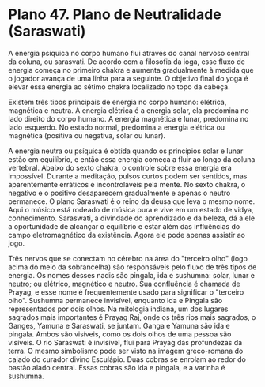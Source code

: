 # Plano 47. Plano de Neutralidade (Saraswati)

A energia psíquica no corpo humano flui através do canal nervoso central da coluna, ou sarasvati. De acordo com a filosofia da ioga, esse fluxo de energia começa no primeiro chakra e aumenta gradualmente à medida que o jogador avança de uma linha para a seguinte. O objetivo final do yoga é elevar essa energia ao sétimo chakra localizado no topo da cabeça.

Existem três tipos principais de energia no corpo humano: elétrica, magnética e neutra. A energia elétrica é a energia solar, ela predomina no lado direito do corpo humano. A energia magnética é lunar, predomina no lado esquerdo. No estado normal, predomina a energia elétrica ou magnética (positiva ou negativa, solar ou lunar).

A energia neutra ou psíquica é obtida quando os princípios solar e lunar estão em equilíbrio, e então essa energia começa a fluir ao longo da coluna vertebral. Abaixo do sexto chakra, o controle sobre essa energia era impossível. Durante a meditação, pulsos curtos podem ser sentidos, mas aparentemente erráticos e incontroláveis pela mente. No sexto chakra, o negativo e o positivo desaparecem gradualmente e apenas o neutro permanece. O plano Saraswati é o reino da deusa que leva o mesmo nome. Aqui o músico está rodeado de música pura e vive em um estado de vidya, conhecimento. Saraswati, a divindade do aprendizado e da beleza, dá a ele a oportunidade de alcançar o equilíbrio e estar além das influências do campo eletromagnético da existência. Agora ele pode apenas assistir ao jogo.

Três nervos que se conectam no cérebro na área do "terceiro olho" (logo acima do meio da sobrancelha) são responsáveis pelo fluxo de três tipos de energia. Os nomes desses nadis são pingala, ida e sushumna: solar, lunar e neutro; ou elétrico, magnético e neutro. Sua confluência é chamada de Prayag, e esse nome é frequentemente usado para significar o "terceiro olho". Sushumna permanece invisível, enquanto Ida e Pingala são representados por dois olhos. Na mitologia indiana, um dos lugares sagrados mais importantes é Prayag Raj, onde os três rios mais sagrados, o Ganges, Yamuna e Saraswati, se juntam. Ganga e Yamuna são ida e pingala. Ambos são visíveis, como os dois olhos de uma pessoa são visíveis. O rio Saraswati é invisível, flui para Prayag das profundezas da terra. O mesmo simbolismo pode ser visto na imagem greco-romana do cajado do curador divino Esculápio. Duas cobras se enrolam ao redor do bastão alado central. Essas cobras são ida e pingala, e a varinha é sushumna.
